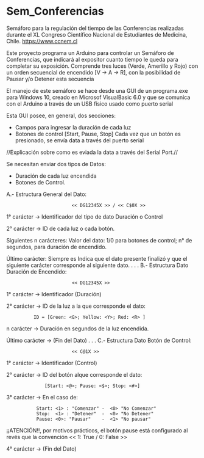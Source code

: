 # Sem_Conferencias
Semáforo para la regulación del tiempo de las Conferencias realizadas durante el XL Congreso Científico Nacional de Estudiantes de Medicina, Chile. https://www.ccnem.cl

Este proyecto programa un Arduino para controlar un Semáforo de Conferencias,
que indicará al expositor cuanto tiempo le queda para completar su exposición.
Comprende tres luces (Verde, Amerillo y Rojo) con un orden secuencial
de encendido [V -> A -> R], con la posibilidad de Pausar y/o Detener esta secuencia

El manejo de este semáforo se hace desde una GUI de un programa.exe para Windows 10,
creado en Microsof VisualBasic 6.0 y que se comunica con el Arduino a través de un USB físico
usado como puerto serial

Esta GUI posee, en general, dos secciones:
- Campos para ingresar la duración de cada luz
- Botones de control [Start, Pause, Stop]
Cada vez que un botón es presionado, se envía data a través del puerto serial 


//Explicación sobre como es eviada la data a través del Serial Port.//

Se necesitan enviar dos tipos de Datos:
- Duración de cada luz encendida
- Botones de Control.

A.- Estructura General del Dato:

                            << DG12345X >> / << C$0X >>

1° carácter -> Identificador del tipo de dato Duración <D> o Control <C>

2° carácter -> ID de cada luz o cada botón.

Siguientes n carácteres: Valor del dato: 1/0 para botones de control; n° de
                        segundos, para duración de encendido.

Último carácter: Siempre es <X>
                Indica que el dato presente finalizó y que el siguiente carácter
                corresponde al siguiente dato.
.
.
.
B.- Estructura Dato Duración de Encendido:

                            << DG12345X >>

1° carácter -> Identificador <D> (Duración)

2° carácter -> ID de la luz a la que corresponde el dato: 

              ID = [Green: <G>; Yellow: <Y>; Red: <R> ] 

n carácter  -> Duración en segundos de la luz encendida.

Último carácter ->  <X> (Fin del Dato)
.
.
.
C.- Estructura Dato Botón de Control:

                            << C@1X >>

1° carácter -> Identificador <C> (Control)

2° carácter -> ID del botón alque corresponde el dato: 

                  [Start: <@>; Pause: <$>; Stop: <#>]

3° carácter  -> En el caso de:
               
               Start: <1> : "Comenzar" -  <0> "No Comenzar"
               Stop:  <1> : "Detener"  -  <0> "No Detener"
               Pause: <0>: "Pausar"    -  <1> "No pausar"

¡¡ATENCIÓN!!, por motivos prácticos, el botón pause está configurado al revés
que la convención << 1: True / 0: False >>


4° carácter ->  <X> (Fin del Dato)
